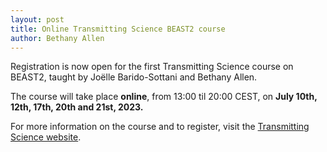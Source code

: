 ```yaml
---
layout: post
title: Online Transmitting Science BEAST2 course
author: Bethany Allen
---
```


Registration is now open for the first Transmitting Science course on BEAST2, taught by Joëlle Barido-Sottani and Bethany Allen.

The course will take place **online**, from 13:00 til 20:00 CEST, on **July 10th, 12th, 17th, 20th and 21st, 2023.** 

For more information on the course and to register, visit the [Transmitting Science website](https://www.transmittingscience.com/courses/evolution/bayesian-phylogenetic-inference-with-beast2/).
